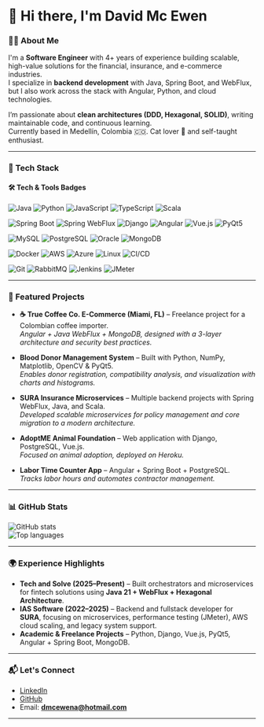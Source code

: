 # 👋 Hi there, I'm David Mc Ewen

### 🧑‍💻 About Me  
I'm a **Software Engineer** with 4+ years of experience building scalable, high-value solutions for the financial, insurance, and e-commerce industries.  
I specialize in **backend development** with Java, Spring Boot, and WebFlux, but I also work across the stack with Angular, Python, and cloud technologies.  

I’m passionate about **clean architectures (DDD, Hexagonal, SOLID)**, writing maintainable code, and continuous learning.  
Currently based in Medellín, Colombia 🇨🇴. Cat lover 🐾 and self-taught enthusiast.

---

### 🚀 Tech Stack  

#### 🛠️ Tech & Tools Badges  

<!-- Languages -->
![Java](https://img.shields.io/badge/Java-17/21-007396?logo=openjdk&logoColor=white)
![Python](https://img.shields.io/badge/Python-3776AB?logo=python&logoColor=white)
![JavaScript](https://img.shields.io/badge/JavaScript-F7DF1E?logo=javascript&logoColor=black)
![TypeScript](https://img.shields.io/badge/TypeScript-3178C6?logo=typescript&logoColor=white)
![Scala](https://img.shields.io/badge/Scala-DC322F?logo=scala&logoColor=white)

<!-- Frameworks -->
![Spring Boot](https://img.shields.io/badge/Spring%20Boot-6DB33F?logo=springboot&logoColor=white)
![Spring WebFlux](https://img.shields.io/badge/Spring%20WebFlux-6DB33F?logo=spring&logoColor=white)
![Django](https://img.shields.io/badge/Django-092E20?logo=django&logoColor=white)
![Angular](https://img.shields.io/badge/Angular-DD0031?logo=angular&logoColor=white)
![Vue.js](https://img.shields.io/badge/Vue.js-35495E?logo=vuedotjs&logoColor=4FC08D)
![PyQt5](https://img.shields.io/badge/PyQt5-41CD52?logo=qt&logoColor=white)

<!-- Databases -->
![MySQL](https://img.shields.io/badge/MySQL-005C84?logo=mysql&logoColor=white)
![PostgreSQL](https://img.shields.io/badge/PostgreSQL-4169E1?logo=postgresql&logoColor=white)
![Oracle](https://img.shields.io/badge/Oracle-F80000?logo=oracle&logoColor=white)
![MongoDB](https://img.shields.io/badge/MongoDB-47A248?logo=mongodb&logoColor=white)

<!-- Cloud & DevOps -->
![Docker](https://img.shields.io/badge/Docker-2496ED?logo=docker&logoColor=white)
![AWS](https://img.shields.io/badge/AWS-232F3E?logo=amazonaws&logoColor=white)
![Azure](https://img.shields.io/badge/Azure-0078D4?logo=microsoftazure&logoColor=white)
![Linux](https://img.shields.io/badge/Linux-FCC624?logo=linux&logoColor=black)
![CI/CD](https://img.shields.io/badge/CI%2FCD-2088FF?logo=githubactions&logoColor=white)

<!-- Tools -->
![Git](https://img.shields.io/badge/Git-F05032?logo=git&logoColor=white)
![RabbitMQ](https://img.shields.io/badge/RabbitMQ-FF6600?logo=rabbitmq&logoColor=white)
![Jenkins](https://img.shields.io/badge/Jenkins-D24939?logo=jenkins&logoColor=white)
![JMeter](https://img.shields.io/badge/JMeter-D22128?logo=apachejmeter&logoColor=white)

---

### 📂 Featured Projects  

- **☕ True Coffee Co. E-Commerce (Miami, FL)** – Freelance project for a Colombian coffee importer.  
  *Angular + Java WebFlux + MongoDB, designed with a 3-layer architecture and security best practices.*  

- **Blood Donor Management System** – Built with Python, NumPy, Matplotlib, OpenCV & PyQt5.  
  *Enables donor registration, compatibility analysis, and visualization with charts and histograms.*  

- **SURA Insurance Microservices** – Multiple backend projects with Spring WebFlux, Java, and Scala.  
  *Developed scalable microservices for policy management and core migration to a modern architecture.*  

- **AdoptME Animal Foundation** – Web application with Django, PostgreSQL, Vue.js.  
  *Focused on animal adoption, deployed on Heroku.*  

- **Labor Time Counter App** – Angular + Spring Boot + PostgreSQL.  
  *Tracks labor hours and automates contractor management.*  

---

### 📊 GitHub Stats  

![GitHub stats](https://github-readme-stats.vercel.app/api?username=mcewenar&show_icons=true&theme=radical)  
![Top languages](https://github-readme-stats.vercel.app/api/top-langs/?username=mcewenar&layout=compact&theme=radical)

---

### 🌍 Experience Highlights  

- **Tech and Solve (2025–Present)** – Built orchestrators and microservices for fintech solutions using **Java 21 + WebFlux + Hexagonal Architecture**.  
- **IAS Software (2022–2025)** – Backend and fullstack developer for **SURA**, focusing on microservices, performance testing (JMeter), AWS cloud scaling, and legacy system support.  
- **Academic & Freelance Projects** – Python, Django, Vue.js, PyQt5, Angular + Spring Boot, MongoDB.  

---

### 📬 Let's Connect  

- [LinkedIn](https://www.linkedin.com/in/dmcewenar)  
- [GitHub](https://github.com/mcewenar)  
- Email: **dmcewena@hotmail.com**  

---
